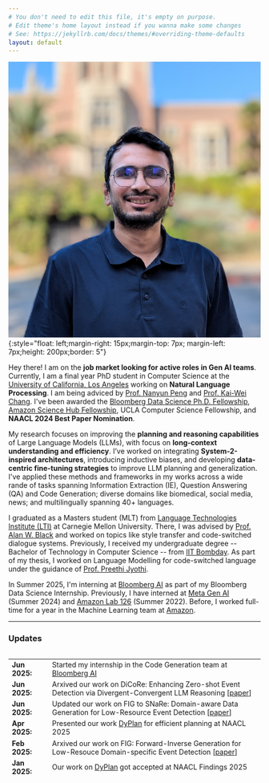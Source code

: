 ```yaml
---
# You don't need to edit this file, it's empty on purpose.
# Edit theme's home layout instead if you wanna make some changes
# See: https://jekyllrb.com/docs/themes/#overriding-theme-defaults
layout: default
---
```

![abc](vertical-ucla-pic.jpeg){:style="float: left;margin-right: 15px;margin-top: 7px; margin-left: 7px;height: 200px;border: 5"}

Hey there! I am on the **job market looking for active roles in Gen AI teams**. Currently, I am a final year PhD student in Computer Science at the [University of California, Los Angeles](https://samueli.ucla.edu/) working on **Natural Language Processing**. I am being adviced by [Prof. Nanyun Peng](https://vnpeng.net/) and [Prof. Kai-Wei Chang](http://web.cs.ucla.edu/~kwchang/). I've been awarded the [Bloomberg Data Science Ph.D. Fellowship](https://www.bloomberg.com/company/values/tech-at-bloomberg/data-science/academic-engagement-programs/data-science-ph-d-fellowship/), [Amazon Science Hub Fellowship](https://www.sciencehub.ucla.edu/2024-amazon-fellows/), UCLA Computer Science Fellowship, and **NAACL 2024 Best Paper Nomination**.

My research focuses on improving the **planning and reasoning capabilities** of Large Language Models (LLMs), with focus on **long-context understanding and efficiency**. I’ve worked on integrating **System-2-inspired architectures**, introducing inductive biases, and developing **data-centric fine-tuning strategies** to improve LLM planning and generalization. I've applied these methods and frameworks in my works across a wide rande of tasks spanning Information Extraction (IE), Question Answering (QA) and Code Generation; diverse domains like biomedical, social media, news; and multilingually spanning 40+ languages.

I graduated as a Masters student (MLT) from [Language Technologies Institute (LTI)](https://www.lti.cs.cmu.edu/) at Carnegie Mellon University. There, I was advised by [Prof. Alan W. Black](http://www.cs.cmu.edu/~awb/) and worked on topics like style transfer and code-switched dialogue systems. Previously, I received my undergraduate degree -- Bachelor of Technology in Computer Science -- from [IIT Bombday](https://www.cse.iitb.ac.in/). As part of my thesis, I worked on Language Modelling for code-switched language under the guidance of [Prof. Preethi Jyothi](https://www.cse.iitb.ac.in/~pjyothi/).

In Summer 2025, I'm interning at [Bloomberg AI](https://www.bloomberg.com/professional/solutions/ai/) as part of my Bloomberg Data Science Internship. Previously, I have interned at [Meta Gen AI](https://ai.meta.com/meta-ai/) (Summer 2024) and [Amazon Lab 126](https://amazon.jobs/en/teams/lab126/) (Summer 2022). Before, I worked full-time for a year in the Machine Learning team at [Amazon](https://www.amazon.jobs/en/landing_pages/india-machine-learning).
<!-- I have previously interned at [Goldman Sachs](https://www.goldmansachs.com/worldwide/india/) (Summer 2017), [Philips](https://www.philips.co.in/a-w/about-philips/philips-innovation-center.html) (Summer 2016), [Edelweiss](https://www.edelweissfin.com/) (Winter 2015) and [Sportz Interactive](https://www.sportzinteractive.net/) (Summer 2015). -->

---

### **Updates**

<div style="height:250px;overflow:auto;">
<table>
<col width="100px">
<col width="650px">

<tr><td><b>Jun 2025:</b></td><td>Started my internship in the Code Generation team at <a href="https://www.bloomberg.com/professional/solutions/ai/">Bloomberg AI</a></td></tr>
<tr><td><b>Jun 2025:</b></td><td>Arxived our work on DiCoRe: Enhancing Zero-shot Event Detection via Divergent-Convergent LLM Reasoning [<a href="https://arxiv.org/pdf/2506.05128">paper</a>]</td></tr>
<tr><td><b>Jun 2025:</b></td><td>Updated our work on FIG to SNaRe: Domain-aware Data Generation for
Low-Resource Event Detection [<a href="https://arxiv.org/pdf/2502.17394v2">paper</a>]</td></tr>
<tr><td><b>Apr 2025:</b></td><td>Presented our work <a href="https://aclanthology.org/2025.findings-naacl.336.pdf">DyPlan</a> for efficient planning at NAACL 2025</td></tr>
<tr><td><b>Feb 2025:</b></td><td>Arxived our work on FIG: Forward-Inverse Generation for Low-Resouce Domain-specific Event Detection [<a href="https://arxiv.org/pdf/2502.17394">paper</a>]</td></tr>
<tr><td><b>Jan 2025:</b></td><td>Our work on <a href="https://arxiv.org/pdf/2410.23511">DyPlan</a> got accepted at NAACL Findings 2025</td></tr>
<tr><td><b>Nov 2024:</b></td><td>Presented our works <a href="https://aclanthology.org/2024.emnlp-main.720.pdf">SPEED++</a> and <a href="https://aclanthology.org/2024.emnlp-main.76.pdf">QUDSelect</a> at EMNLP 2024</td></tr>
<tr><td><b>Nov 2024:</b></td><td>Inaugrated the new <a href="https://uclanlp.github.io/nlp-seminar/">UCLA NLP Seminar Series</a> with Yufei, Ashima, and Salman</td></tr>
<tr><td><b>Oct 2024:</b></td><td>Arxived my Meta internship work on Dynamic Strategy Planning for Efficient Question Answering with Large Language Models [<a href="https://arxiv.org/pdf/2410.23511">paper</a>]</td></tr>
<tr><td><b>Oct 2024:</b></td><td>Featured in <a href="https://www.cs.ucla.edu/ucla-ph-d-tanmay-parekh-awarded-the-bloomberg-data-science-fellowship/">UCLA News</a> for the Bloomberg Data Science Ph.D. Fellowship.</td></tr>
<tr><td><b>Oct 2024:</b></td><td>Awarded the <a href="https://www.bloomberg.com/company/values/tech-at-bloomberg/data-science/academic-engagement-programs/data-science-ph-d-fellowship/">Bloomberg Data Science Ph.D. Fellowship</a> for the academic year 2025-2026</td></tr>
<tr><td><b>Sep 2024:</b></td><td>Completed my internship in the <a href="https://ai.meta.com/meta-ai/">Gen AI team at Meta</a></td></tr>
<tr><td><b>Sep 2024:</b></td><td>Two of our works on <a href="https://arxiv.org/pdf/2408.01046">QUDSelect</a> and <a href="https://arxiv.org/pdf/2410.18393">SPEED++</a> got accepted at EMNLP 2024</td></tr>
<tr><td><b>Jul 2024:</b></td><td>Arxived our work on QUDSELECT: Selective Decoding for Questions Under Discussion Parsing [<a href="https://arxiv.org/pdf/2408.01046">paper</a>]</td></tr>
<tr><td><b>Jun 2024:</b></td><td>Started my internship in the <a href="https://ai.meta.com/meta-ai/">Gen AI team at Meta</a></td></tr>
<tr><td><b>Jun 2024:</b></td><td>Gave a poster presentation for <a href="https://arxiv.org/abs/2309.08943">CLAP</a> at NAACL 2024</td></tr>
<tr><td><b>Jun 2024:</b></td><td>Gave an oral presentation for <a href="https://arxiv.org/pdf/2404.01679">SPEED</a> at NAACL 2024</td></tr>
<tr><td><b>Jun 2024:</b></td><td>Awarded the <a href="https://www.sciencehub.ucla.edu/2024-amazon-fellows/">Amazon Fellowship</a> for the academic year 2024-2025</td></tr>
<tr><td><b>May 2024:</b></td><td>Our work on <a href="https://arxiv.org/pdf/2311.09562">TextEE</a> got accepted at ACL Findings 2024</td></tr>
<tr><td><b>Mar 2024:</b></td><td>Two of my works on <a href="https://arxiv.org/abs/2309.08943">CLAP</a> and <a href="https://arxiv.org/pdf/2404.01679">SPEED</a> got accepted at NAACL 2024</td></tr>
<tr><td><b>Mar 2024:</b></td><td>Passed my Oral Qualifying Examination and became a PhD Candidate</td></tr>
<tr><td><b>Nov 2023:</b></td><td>Arxived our work on Reevaluation of Event Extraction: Past, Present, and Future Challenges [<a href="https://arxiv.org/pdf/2311.09562.pdf">paper</a>]</td></tr>
<tr><td><b>Oct 2023:</b></td><td>Serving as the <b>Program Chair</b> for the <a href="https://socalnlp.github.io/symp23/index.html">Socal NLP Symposium 2023</a> </td></tr>
<tr><td><b>Sep 2023:</b></td><td>Arxived our work on Contextual Label Projection for Cross-lingual Structure Extraction [<a href="https://arxiv.org/abs/2309.08943">paper</a>]</td></tr>
<tr><td><b>Jul 2023:</b></td><td>Presented our work on Generalizability Benchmarking Dataset for Event Argument Extraction at ACL 2023 [<a href="https://aclanthology.org/2023.acl-long.203/">paper</a>]</td></tr>
<tr><td><b>Jun 2023:</b></td><td>Completed Teaching Assistantship for 3 courses - Machine Learning, Natural Language Processing (undergrad), Natural Language Processing (graduate)</td></tr>
<tr><td><b>May 2023:</b></td><td>Our work on Generalizability Benchmarking Dataset for Event Argument Extraction accepted at ACL 2023 [<a href="https://aclanthology.org/2023.acl-long.203/">paper</a>]</td></tr>
<tr><td><b>May 2023:</b></td><td>Gave a guest lecture for the CS 263 (Natural Language Processing) class at UCLA</td></tr>
<tr><td><b>Jun 2022:</b></td><td>Started my summer internship at <a href="https://www.amazon.jobs/en/landing_pages/india-machine-learning">Amazon Alexa</a> as an Applied Scientist Intern</td></tr>
<tr><td><b>May 2022:</b></td><td>Arxived our work on Generalizability Benchmarking Dataset [<a href="https://arxiv.org/abs/2205.12505">paper</a>]</td></tr>
<tr><td><b>Apr 2022:</b></td><td>Cleared the Written Qualifying Exam (WQE) towards my PhD</td></tr>
<tr><td><b>Oct 2021:</b></td><td>Granted the <b>UCLA PhD Fellowship</b> for the first year</td></tr>
<tr><td><b>Sept 2021:</b></td><td>Started my PhD in Computer Science at UCLA</td></tr>
<tr><td><b>Aug 2021:</b></td><td>Graduated as a Masters student in Language Technologies from CMU</td></tr>
<tr><td><b>Nov 2020:</b></td><td>Presented our work on linguistic accommodation for code-switched dialogues at CoNLL '20 [<a href="https://www.aclweb.org/anthology/2020.conll-1.46/">paper</a>]</td></tr>
<tr><td><b>Aug 2020:</b></td><td>Represented CMU at the Alexa Socialbot Challenge 3 and reached the Semifinals.</td></tr>
<tr><td><b>Jul 2020:</b></td><td>Our work on politeness transfer got featured in
    <a href="https://www.cs.cmu.edu/news/could-your-computer-please-be-more-polite-thank-you">SCS CMU News</a>,
    <a href="https://techcrunch.com/2020/06/30/cmu-researchers-develop-a-an-automatic-politeness-engine-for-text-based-communications/">TechCrunch</a>,
    <a href="https://www.cnet.com/news/ai-wants-to-make-your-writing-more-polite/">CNET</a>,
    <a href="https://www.post-gazette.com/business/tech-news/2020/07/09/Carnegie-Mellon-University-Language-Technologies-automated-politeness-emails/stories/202007080139">Pittsburgh Post-Gazzette</a>,
    <a href="https://www.msn.com/en-us/news/technology/ai-save-me-from-my-rude-self-please/ar-BB16v8wc?li=BBnbcA1">MSN</a>,
    <a href="https://www.hindustantimes.com/more-lifestyle/automated-method-for-making-communications-more-polite-developed/story-bemfdrjiP08UdyPQgGJSbL.html">Hindustan Times</a>,
    <a href="https://www.axios.com/researchers-develop-polite-ai-c1fa8fdd-6615-4152-80e0-6f1fd649e315.html">Axios</a>
</td></tr>
<tr><td><b>Jul 2020:</b></td><td>Presented our work on politeness transfer at ACL '20 [<a href="https://arxiv.org/abs/2004.14257">paper</a>]</td></tr>
<tr><td><b>May 2020:</b></td><td>Reached the semifinals of the <a href="https://developer.amazon.com/alexaprize">Alexa SocialBot Challenge 2020</a></td></tr>
<tr><td><b>Aug 2019:</b></td><td>Joined the MLT program at LTI, CMU for Fall '19</td></tr>
<tr><td><b>Mar 2019:</b></td><td>Our work on Named Entity Recognition in partially and noisy labelled setting got accepted at AMLC '19</td></tr>
<tr><td><b>Nov 2018:</b></td><td>Presented our work on dual rnns to improve code-switched language models at EMNLP '18 [<a href="https://arxiv.org/abs/1809.01962">paper</a>]</td></tr>
<tr><td><b>Sep 2018:</b></td><td>Received the ISCA Student Grant</td></tr>
<tr><td><b>Sep 2018:</b></td><td>Presented our work on dual language models to improve code-switched speech recognition at Interspeech '18 [<a href="https://arxiv.org/abs/1711.01048">paper</a>]</td></tr>
<tr><td><b>Aug 2018:</b></td><td>Graduated from IIT Bombay</td></tr>
<tr><td><b>Jul 2018:</b></td><td>Started working as Applied Scientist at Amazon in the <a href="https://www.amazon.jobs/en/landing_pages/india-machine-learning">Machine Learning team</a></td></tr>
<tr><td><b>Dec 2017:</b></td><td>Invited to <a href="https://www.microsoft.com/en-us/research/lab/microsoft-research-india/">Microsoft Research India</a> to ideate and devlop Indian language technologies</td></tr>
<tr><td><b>May 2017:</b></td><td>Summer Internship at <a href="https://www.goldmansachs.com/worldwide/india/">Goldman Sachs</a></td></tr>
<tr><td><b>May 2016:</b></td><td>Summer Internship at <a href="https://www.philips.co.in/a-w/about-philips/philips-innovation-center.html">Philips Innovation Center</a></td></tr>
<tr><td><b>Dec 2015:</b></td><td>Winter Internship at <a href="https://www.edelweissfin.com/">Edelweiss</a></td></tr>
<tr><td><b>Jul 2015:</b></td><td>Secured branch change to Computer Science</td></tr>
<tr><td><b>May 2015:</b></td><td>Summer Internship at <a href="https://www.sportzinteractive.net/">Sportz Interactive</a></td></tr>
<tr><td><b>Jul 2014:</b></td><td>Joined IIT Bombay</td></tr>

